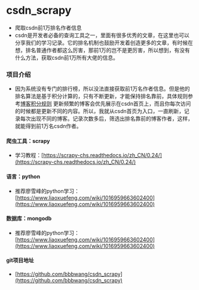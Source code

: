 # csdn_scrapy
* 爬取csdn前1万排名作者信息
* csdn是开发者必备的查询工具之一，里面有很多优秀的文章，在这里也可以分享我们的学习记录。它的排名机制也鼓励开发着创造更多的文章，有时候在想，排名普通作者都这么厉害，那前1万的岂不是更厉害，所以想到，有没有什么方法，获取csdn前1万所有大佬的信息。
### 项目介绍
* 因为系统没有专门的排行榜，所以没法直接获取前1万名作者信息。但是他的排名算法是基于积分计算的，只有不断更新，才能保持排名靠前，具体规则参考[博客积分规则](https://blog.csdn.net/home/help.html)
更新频繁的博客会优先展示在csdn首页上，而且你每次访问的时候都是更新不同的内容。所以，我就从csdn首页为入口，一直刷新，记录每次出现不同的博客。记录次数多后，筛选出排名靠前的博客作者，这样，就能得到前1万名csdn作者。
#### 爬虫工具：scrapy
* 学习教程：[https://scrapy-chs.readthedocs.io/zh_CN/0.24/](https://scrapy-chs.readthedocs.io/zh_CN/0.24/)
#### 语言：python
* 推荐廖雪峰的python学习：[https://www.liaoxuefeng.com/wiki/1016959663602400](https://www.liaoxuefeng.com/wiki/1016959663602400)
#### 数据库：mongodb
* 推荐廖雪峰的python学习：[https://www.liaoxuefeng.com/wiki/1016959663602400](https://www.liaoxuefeng.com/wiki/1016959663602400)
#### git项目地址
* [https://github.com/bbbwang/csdn_scrapy](https://github.com/bbbwang/csdn_scrapy)
